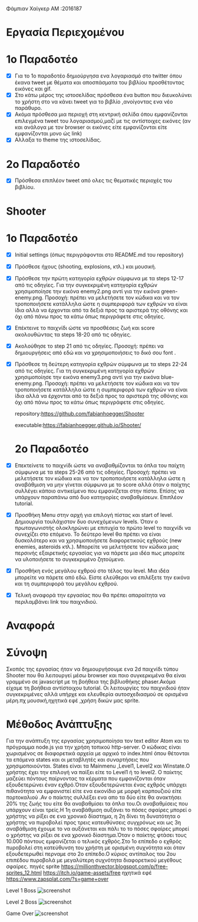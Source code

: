Φάμπιαν Χαίγκερ
ΑΜ :2016187
    
#  Εργασία Περιεχομένου 

# 1ο Παραδοτέo

- [x] Για το 1ο παραδοτέο δημιούργησα ενα λογαριασμό στο twitter  όπου έκανα tweet με θέματα και αποσπάσματα του βιβλίου προσθέτοντας       εικόνες και gif.
- [x] Στο  κάτω μέρος της ιστοσελίδας πρόσθεσα ένα button που διευκολύνει το χρήστη  στο να κάνει tweet 
    για το βιβλίο ,ανοίγοντας ενα νέο παράθυρο.
- [x] Ακόμα πρόσθεσα μια περιοχή στη κεντρική σελίδα όπου εμφανίζονται επιλεγμένα tweet
    του λογαριασμού,μαζί με τις αντίστοιχες εικόνες (αν και ανάλογα με τον browser οι εικόνες είτε εμφανίζονται είτε εμφανίζονται
    μονο ώς link)
- [x] Aλλαξα το theme της ιστοσελίδας.

# 2ο Παραδοτέo

- [x] Πρόσθεσα επιπλέον tweet από ολες τις θεματικές περιοχές του βιβλίου.

#  Shooter



# 1ο Παραδοτέο

       
 
- [x] Initial settings (όπως περιγράφονται στο README.md του repository)
- [x] Πρόσθεσε ήχους (shooting, explosions, κτλ.) και μουσική.
- [x] Πρόσθεσε την πρώτη κατηγορία εχθρών σύμφωνα με τα steps 12-17 από τις οδηγίες. Για την συγκεκριμένη κατηγορία εχθρών  χρησιμοποίησε      την εικόνα enemy2.png αντί για την εικόνα green-enemy.png. Προσοχή: πρέπει να μελετήσετε τον κώδικα και να τον
     τροποποιήσετε   κατάλληλα ώστε η συμπεριφορά των εχθρών να είναι ίδια αλλά να έρχονται από τα δεξιά προς τα αριστερά της οθόνης και        όχι από πάνω προς τα κάτω όπως περιγράφετε στις οδηγίες.
- [x] Επέκτεινε το παιχνίδι ώστε να προσθέσεις ζωή και score ακολουθώντας τα steps 18-20 από τις οδηγίες.
- [x] Ακολούθησε το step 21 από τις οδηγίες. Προσοχή: πρέπει να δημιουργήσεις από εδώ και να χρησιμοποιήσεις το δικό σου font . 
- [x] Πρόσθεσε τη δεύτερη κατηγορία εχθρών σύμφωνα με τα steps 22-24 από τις οδηγίες. Για τη συγκεκριμένη κατηγορία εχθρών χρησιμοποίησε        την εικόνα enemy3.png αντί για την εικόνα blue-enemy.png. Προσοχή: πρέπει να μελετήσετε τον κώδικα και να τον τροποποιήσετε                κατάλληλα ώστε η συμπεριφορά των εχθρών να  είναι ίδια αλλά να έρχονται από τα δεξιά προς τα αριστερά της οθόνης και όχι από              πάνω προς τα κάτω όπως περιγράφετε στις οδηγίες.
    
   repository:https://github.com/fabianhoegger/Shooter
   
   executable:https://fabianhoegger.github.io/Shooter/
   # 2ο Παραδοτέο
- [x]   Επεκτείνετε το παιχνίδι ώστε να αναβαθμίζονται τα όπλα του παίχτη σύμφωνα με τα steps 25-26 από τις οδηγίες. Προσοχή: πρέπει να μελετήσετε τον κώδικα και να τον τροποποιήσετε κατάλληλα ώστε η αναβάθμιση να μην γίνεται σύμφωνα με το score αλλά όταν ο παίχτης συλλέγει κάποιο αντικείμενο που εμφανίζεται στην πίστα. Επίσης να υπάρχουν παραπάνω από δυο κατηγορίες αναβαθμίσεων. Επιπλέον tutorial.
- [x]  Προσθήκη Μenu στην αρχή για επιλογή πίστας και start of level. Δημιουργία τουλάχιστον δυο συνεχόμενων levels. Όταν ο πρωταγωνιστής ολοκληρώνει με επιτυχία το πρώτο level το παιχνίδι να συνεχίζει στο επόμενο. Το δεύτερο level θα πρέπει να είναι δυσκολότερο και να χρησιμοποιήσετε διαφορετικούς εχθρούς (new enemies, asteroids κτλ.). Μπορείτε να μελετήσετε τον κώδικα μιας περσινής εξαιρετικής εργασίας για να πάρετε μια ιδέα πως μπορείτε να υλοποιήσετε το συγκεκριμένο ζητούμενο.
- [x]  Προσθήκη ενός μεγάλου εχθρού στο τέλος του level. Μια ιδέα μπορείτε να πάρετε από εδώ. Είστε ελεύθεροι να επιλέξετε την εικόνα και τη συμπεριφορά του μεγάλου εχθρού.
- [x]  Τελική αναφορά την εργασίας που θα πρέπει απαραίτητα να περιλαμβάνει link του παιχνιδιού.


# Αναφορά

# Σύνοψη

   Σκοπός της εργασίας ήταν να δημιουργήσουμε ενα 2d παιχνίδι τύπου Shooter που θα λειτουργεί μέσω browser και ποιο συγκερκιμένα θα είναι γραμμένο σε javascript με τη βοήθεια της βιβλιοθήκης phaser.Ακόμα είχαμε τη βοήθεια αντίστοιχου tutorial. Οι λειτουργίες του παιχνιδιού ήταν συγκεκριμένες αλλά υπήρχε και ελευθερία αυτοσχεδιασμού σε ορισμένα μέρη.πχ μουσική,ηχητικά εφέ ,χρήση δικών μας sprite. 
   
# Μέθοδος Ανάπτυξης

   Για την ανάπτυξη της εργασίας χρησιμοποίησα τον text editor Atom και το πρόγραμμα node.js για την χρήση τοπικού http-server.
Ο κώδικας είναι χωρισμένος σε διαφορετικά αρχεία με αρχικό το index.html όπου θέτονται τα επόμενα states  και οι μεταβλητές και συναρτήσεις που χρησιμοποιούνται. States είναι τα Mainmenu ,Level1, Level2 και Winstate.Ο χρήστης έχει την επιλογή να παίξει είτε το Level1 ή το level2. Ο παίκτης μαζεύει πόντους παίρνοντας τα κέρματα που εμφανίζονται όταν εξουδετερώνει έναν εχθρό.Όταν εξουδετερώνεται ένας εχθρός υπάρχει πιθανότητα να εμφανιστεί είτε ενα εικονίδιο με μορφή καρπουζιού είτε πορτοκαλιού .Αν ο παίκτης συλλέξει ενα απο τα δύο είτε θα ανακτήσει 20% της ζωής του είτε θα αναβαθμίσει τα όπλα του.Οι αναβαθμίσεις που υπάρχουν είναι τρείς.Η 1η αναβάθμιση αυξάνει
το πόσες σφαίρες μπορεί ο χρήστης να ρίξει σε ενα χρονικό δίαστημα, η 2η δίνει τη δυνατότητα ο χρήστης να πυροβολεί προς τρεις κατευθύνσεις συγχρόνως και ως 3η αναβάθμιση έχουμε το να αυξάνεται και πάλι το το πόσες σφαίρες μπορεί ο χρήστης να ρίξει σε ενα χρονικό δίαστημα.Όταν ο παίκτης φτάσει τους 10.000 πόντους εμφανίζεται ο τελικός εχθρός.Στο 1ο επίπεδο ο εχθρός πυροβολεί στη κατεύθυνση του χρήστη με ορισμένη συχνότητα και όταν εξουδετερωθεί περναμε στο 2ο επίπεδο.Ο κύριος αντίπαλος του 2ου επιπέδου πυροβολά με μεγαλύτερη συχνότητα διαφορετικού μεγέθους σφαίρες.
πηγές sprite
https://millionthvector.blogspot.com/p/free-sprites_12.html
https://itch.io/game-assets/free 
ηχητικά εφέ
https://www.zapsplat.com/?s=game+over 


Level 1 Boss
![screenshot](https://raw.githubusercontent.com/fabianhoegger/mm/2016187/projects/2016187/leve1.png)  

Level 2 Boss
![screenshot](https://raw.githubusercontent.com/fabianhoegger/mm/2016187/projects/2016187/level2.png) 

Game Over 
![screenshot](https://raw.githubusercontent.com/fabianhoegger/mm/2016187/projects/2016187/gameOver.png)  










 
